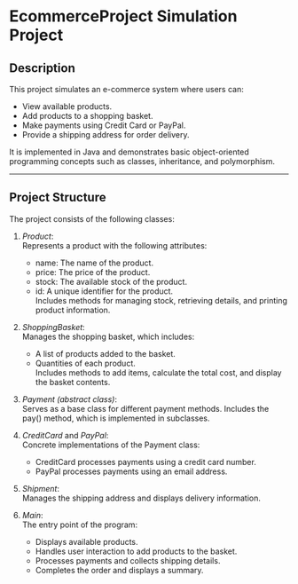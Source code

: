 # EcommerceProject Simulation Project
 
## Description
This project simulates an e-commerce system where users can:
- View available products.
- Add products to a shopping basket.
- Make payments using Credit Card or PayPal.
- Provide a shipping address for order delivery.

It is implemented in Java and demonstrates basic object-oriented programming concepts such as classes, inheritance, and polymorphism.

---

## Project Structure
The project consists of the following classes:

1. *Product*:  
   Represents a product with the following attributes:
   - name: The name of the product.
   - price: The price of the product.
   - stock: The available stock of the product.
   - id: A unique identifier for the product.  
   Includes methods for managing stock, retrieving details, and printing product information.

2. *ShoppingBasket*:  
   Manages the shopping basket, which includes:
   - A list of products added to the basket.
   - Quantities of each product.  
   Includes methods to add items, calculate the total cost, and display the basket contents.

3. *Payment (abstract class)*:  
   Serves as a base class for different payment methods. Includes the pay() method, which is implemented in subclasses.

4. *CreditCard* and *PayPal*:  
   Concrete implementations of the Payment class:
   - CreditCard processes payments using a credit card number.
   - PayPal processes payments using an email address.

5. *Shipment*:  
   Manages the shipping address and displays delivery information.

6. *Main*:  
   The entry point of the program:
   - Displays available products.
   - Handles user interaction to add products to the basket.
   - Processes payments and collects shipping details.
   - Completes the order and displays a summary.
